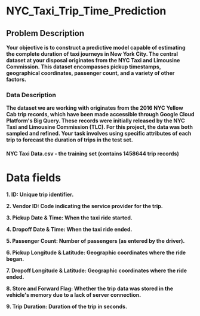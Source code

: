 # NYC_Taxi_Trip_Time_Prediction

## Problem Description

**Your objective is to construct a predictive model capable of estimating the complete duration of taxi journeys in New York City. The central dataset at your disposal originates from the NYC Taxi and Limousine Commission. This dataset encompasses pickup timestamps, geographical coordinates, passenger count, and a variety of other factors.**

### Data Description

**The dataset we are working with originates from the 2016 NYC Yellow Cab trip records, which have been made accessible through Google Cloud Platform's Big Query. These records were initially released by the NYC Taxi and Limousine Commission (TLC). For this project, the data was both sampled and refined. Your task involves using specific attributes of each trip to forecast the duration of trips in the test set.**

#### NYC Taxi Data.csv - the training set (contains 1458644 trip records)
# Data fields
**1. ID: Unique trip identifier.**

**2. Vendor ID: Code indicating the service provider for the trip.**

**3. Pickup Date & Time: When the taxi ride started.**

**4. Dropoff Date & Time: When the taxi ride ended.**

**5. Passenger Count: Number of passengers (as entered by the driver).**

**6. Pickup Longitude & Latitude: Geographic coordinates where the ride began.**

**7. Dropoff Longitude & Latitude: Geographic coordinates where the ride ended.**

**8. Store and Forward Flag: Whether the trip data was stored in the vehicle's memory due to a lack of server connection.**

**9. Trip Duration: Duration of the trip in seconds.**
